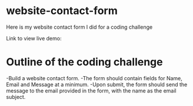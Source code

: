 # website-contact-form

Here is my website contact form I did for a coding challenge

Link to view live demo:

# Outline of the coding challenge
-Build a website contact form.
-The form should contain fields for Name, Email and Message at a minimum.
-Upon submit, the form should send the message to the email provided in the form, with the name as the email subject.
